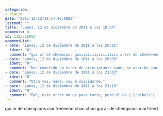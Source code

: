 ```yaml
---
categories:
- diario
date: "2011-12-12T18:54:43.000Z"
lastmod: ""
title: "Lunes, 12 de diciembre de 2011 a las 18:54"
comments: 4
id: 1323716083
commentList:
- date: "Lunes, 12 de diciembre de 2011 a las 20:21"
  ident: "0"
  comment: "gui ar de chempios, guiiiiiiiiiiiiiiiiii arrrr de cheeeeeempios, no taim for luuuusers, cos gui ar de champiooos,...of de wooooooooooooooor"
- date: "Lunes, 12 de diciembre de 2011 a las 20:58"
  ident: "0"
  comment: "Has cometido un error de principiante vane, se escribe guordl no wor."
- date: "Lunes, 12 de diciembre de 2011 a las 21:03"
  ident: "0"
  comment: "Otra vez, nada, voy a suicidarme."
- date: "Lunes, 12 de diciembre de 2011 a las 21:10"
  ident: "0"
  comment: "Bah, este error no es para tanto, pero el de \'\'biber\'\' pff eso es imperdonable."
---
```


gui ar de chempions mai freeeend chan chan gui ar de chempions mai frend